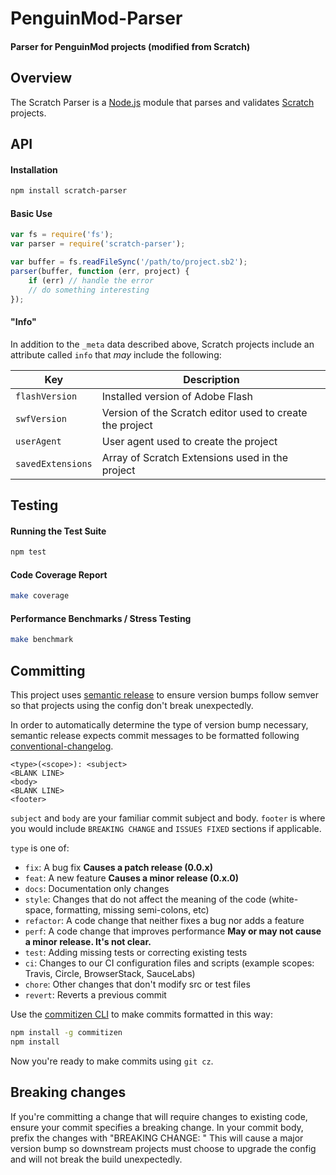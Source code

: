 # PenguinMod-Parser

#### Parser for PenguinMod projects (modified from Scratch)

## Overview
The Scratch Parser is a [Node.js](https://nodejs.org) module that parses and validates [Scratch](https://scratch.mit.edu) projects.

## API

#### Installation
```bash
npm install scratch-parser
```

#### Basic Use
```js
var fs = require('fs');
var parser = require('scratch-parser');

var buffer = fs.readFileSync('/path/to/project.sb2');
parser(buffer, function (err, project) {
    if (err) // handle the error
    // do something interesting
});
```

#### "Info"
In addition to the `_meta` data described above, Scratch projects include an attribute called `info` that *may* include the following:

| Key               | Description                                              |
| ----------------- | -------------------------------------------------------- |
| `flashVersion`    | Installed version of Adobe Flash                         |
| `swfVersion`      | Version of the Scratch editor used to create the project |
| `userAgent`       | User agent used to create the project                    |
| `savedExtensions` | Array of Scratch Extensions used in the project          |

## Testing

#### Running the Test Suite
```bash
npm test
```

#### Code Coverage Report
```bash
make coverage
```

#### Performance Benchmarks / Stress Testing
```bash
make benchmark
```

## Committing
This project uses [semantic release](https://github.com/semantic-release/semantic-release)
to ensure version bumps follow semver so that projects using the config don't
break unexpectedly.

In order to automatically determine the type of version bump necessary, semantic
release expects commit messages to be formatted following
[conventional-changelog](https://github.com/bcoe/conventional-changelog-standard/blob/master/convention.md).
```
<type>(<scope>): <subject>
<BLANK LINE>
<body>
<BLANK LINE>
<footer>
```

`subject` and `body` are your familiar commit subject and body. `footer` is
where you would include `BREAKING CHANGE` and `ISSUES FIXED` sections if
applicable.

`type` is one of:
* `fix`: A bug fix **Causes a patch release (0.0.x)**
* `feat`: A new feature **Causes a minor release (0.x.0)**
* `docs`: Documentation only changes
* `style`: Changes that do not affect the meaning of the code (white-space, formatting, missing semi-colons, etc)
* `refactor`: A code change that neither fixes a bug nor adds a feature
* `perf`: A code change that improves performance **May or may not cause a minor release. It's not clear.**
* `test`: Adding missing tests or correcting existing tests
* `ci`: Changes to our CI configuration files and scripts (example scopes: Travis, Circle, BrowserStack, SauceLabs)
* `chore`: Other changes that don't modify src or test files
* `revert`: Reverts a previous commit

Use the [commitizen CLI](https://github.com/commitizen/cz-cli) to make commits
formatted in this way:

```bash
npm install -g commitizen
npm install
```

Now you're ready to make commits using `git cz`.

## Breaking changes
If you're committing a change that will require changes to existing code, ensure
your commit specifies a breaking change.  In your commit body, prefix the changes with "BREAKING CHANGE: "
This will cause a major version bump so downstream projects must choose to upgrade
the config and will not break the build unexpectedly.

